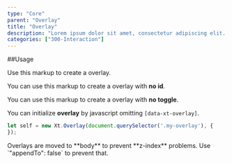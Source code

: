 ```yaml
---
type: "Core"
parent: "Overlay"
title: "Overlay"
description: "Lorem ipsum dolor sit amet, consectetur adipiscing elit. Nunc tempus laoreet leo sit amet iaculis."
categories: ["300-Interaction"]
---
```


##Usage

Use this markup to create a overlay.

<script type="text/plain" class="language-markup">
  <button type="button" data-xt-overlay="{ targets: '#overlay-custom' }">
    <!-- content -->
  </button>
  <div class="overlay" id="overlay-custom">
    <div class="overlay_container">
      <div class="overlay_inner">
        <div class="overlay_design"></div>
          <div class="overlay_close xt-fixed--check">
            <button type="button" class="btn btn--close" aria-label="Close"></button>
          </div>
        <div class="overlay_content">
          <!-- content -->
        </div>
      </div>
    </div>
  </div>
</script>

You can use this markup to create a overlay with **no id**.

<script type="text/plain" class="language-markup">
  <div data-xt-overlay>
    <button type="button">
      <!-- content -->
    </button>
    <div class="overlay overlay--default">
      <div class="overlay_container">
        <div class="overlay_inner">
          <div class="overlay_design"></div>
          <div class="overlay_close xt-fixed--check">
            <button type="button" class="btn btn--close" aria-label="Close"></button>
          </div>
          <div class="overlay_content">
            <!-- content -->
          </div>
        </div>
      </div>
    </div>
  </div>
</script>

You can use this markup to create a overlay with **no toggle**.

<script type="text/plain" class="language-markup">
  <div class="overlay overlay--default active" data-xt-overlay>
    <div class="overlay_container">
      <div class="overlay_inner">
        <div class="overlay_design"></div>
          <div class="overlay_close xt-fixed--check">
            <button type="button" class="btn btn--close" aria-label="Close"></button>
          </div>
        <div class="overlay_content">
          <!-- content -->
        </div>
      </div>
    </div>
  </div>
</script>

You can initialize **overlay** by javascript omitting `[data-xt-overlay]`.

```jsx
let self = new Xt.Overlay(document.querySelector('.my-overlay'), {
});
```

<div class="alert">
  <div class="alert_content">
    Overlays are moved to **body** to prevent **z-index** problems. Use `"appendTo": false` to prevent that.
  </div>
</div>

